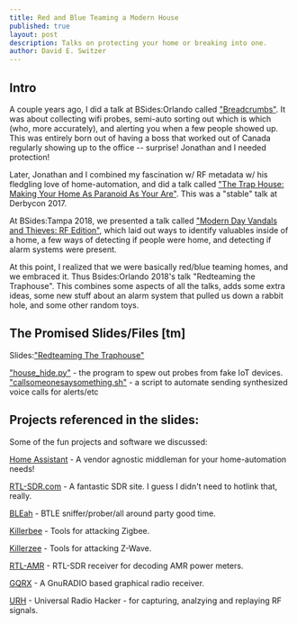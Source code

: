 ```yaml
---
title: Red and Blue Teaming a Modern House
published: true
layout: post
description: Talks on protecting your home or breaking into one.
author: David E. Switzer
---
```

## Intro

A couple years ago, I did a talk at BSides:Orlando called ["Breadcrumbs"](https://www.youtube.com/watch?v=HzQHWUM8cNo).   It was about collecting wifi probes, semi-auto sorting out which is which (who, more accurately), and alerting you when a few people showed up.   This was entirely born out of having a boss that worked out of Canada regularly showing up to the office -- surprise!  Jonathan and I needed protection!

Later, Jonathan and I combined my fascination w/ RF metadata w/ his fledgling love of home-automation, and did a talk called ["The Trap House: Making Your Home As Paranoid As Your Are"](https://www.youtube.com/watch?v=OWUu0gQTKkM).   This was a "stable" talk at Derbycon 2017.

At BSides:Tampa 2018, we presented a talk called ["Modern Day Vandals and Thieves: RF Edition"](https://www.youtube.com/watch?v=O01ppGIWjr0), which laid out ways to identify valuables inside of a home, a few ways of detecting if people were home, and detecting if alarm systems were present.

At this point, I realized that we were basically red/blue teaming homes, and we embraced it.   Thus Bsides:Orlando 2018's talk "Redteaming the Traphouse".  This combines some aspects of all the talks, adds some extra ideas, some new stuff about an alarm system that pulled us down a rabbit hole, and some other random toys.


## The Promised Slides/Files [tm]

Slides:["Redteaming The Traphouse"](https://github.com/Insomniac-Security/Insomniac-Security.github.io/blob/master/static/docs/BsidesOrl2018_Redteaming-the-traphouse.pdf)

["house_hide.py"](https://github.com/violentlydave/GatosGuardianes/blob/master/house_hide.py) - the program to spew out probes from fake IoT devices.
["callsomeonesaysomething.sh"](https://github.com/violentlydave/GatosGuardianes/blob/master/callsomeonesaysomething.sh) - a script to automate sending synthesized voice calls for alerts/etc

## Projects referenced in the slides:

Some of the fun projects and software we discussed:

[Home Assistant](https://www.home-assistant.io/) - A vendor agnostic middleman for your home-automation needs!

[RTL-SDR.com](http://www.rtl-sdr.com) - A fantastic SDR site.  I guess I didn't need to hotlink that, really.

[BLEah](https://github.com/evilsocket/bleah) - BTLE sniffer/prober/all around party good time.

[Killerbee](https://github.com/riverloopsec/killerbee) - Tools for attacking Zigbee.

[Killerzee](https://github.com/riverloopsec/killerzee) - Tools for attacking Z-Wave.

[RTL-AMR](https://github.com/bemasher/rtlamr) - RTL-SDR receiver for decoding AMR power meters.

[GQRX](http://gqrx.dk) - A GnuRADIO based graphical radio receiver.

[URH](https://github.com/jopohl/urh) - Universal Radio Hacker - for capturing, analzying and replaying RF signals.

